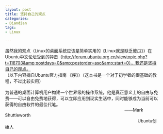 ```yaml
---
layout: post
title: 坚持自己的观点
categories:
- Diandian
tags:
- Linux

---
```

虽然我的观点（Linux的桌面系统应该是简单实用的《Linux就是缺乏傻瓜》）在Ubuntu中文论坛受到的抨击（http://forum.ubuntu.org.cn/viewtopic.php?t=118703&amp;postdays=0&amp;postorder=asc&amp;start=0），我还是坚持自己的观点。
<br />（以下内容摘自Ubuntu官方指南 《序》）（这本书是一个对于初学者的很基础的教程，不过比较实用）
<br />
<br />为普通的桌面计算机用户构建一个世界级的操作系统，他是真正意义上的自由与免费——可以自由免费地获得，可以立即应用到现实生活中，同时能够成为当前可以获得的自由软件的最佳代笔。
<br />&nbsp;&nbsp;&nbsp;&nbsp;&nbsp;&nbsp;&nbsp;&nbsp;&nbsp;&nbsp;&nbsp;&nbsp;&nbsp;&nbsp;&nbsp;&nbsp;&nbsp;&nbsp;&nbsp;&nbsp;&nbsp;&nbsp;&nbsp;&nbsp;&nbsp;&nbsp;&nbsp;&nbsp;&nbsp;&nbsp;&nbsp;&nbsp;&nbsp;&nbsp;&nbsp;&nbsp;&nbsp;&nbsp;&nbsp;&nbsp;&nbsp;&nbsp;&nbsp;&nbsp;&nbsp;&nbsp;&nbsp;&nbsp;&nbsp;&nbsp;&nbsp;&nbsp;&nbsp;&nbsp;&nbsp;&nbsp;&nbsp;&nbsp;&nbsp;&nbsp;&nbsp;&nbsp;&nbsp;&nbsp;&nbsp;&nbsp;&nbsp;&nbsp;&nbsp;&nbsp;&nbsp;&nbsp;&nbsp;&nbsp;&nbsp;&nbsp;&nbsp;&nbsp;&nbsp;&nbsp;&nbsp;&nbsp;&nbsp;&nbsp;&nbsp;&nbsp;&nbsp;&nbsp;&nbsp;&nbsp;&nbsp;&nbsp;&nbsp;&nbsp;&nbsp;&nbsp;&nbsp;&nbsp;&nbsp; ——Mark Shuttleworth
<br />&nbsp;&nbsp;&nbsp;&nbsp;&nbsp;&nbsp;&nbsp;&nbsp;&nbsp;&nbsp;&nbsp;&nbsp;&nbsp;&nbsp;&nbsp;&nbsp;&nbsp;&nbsp;&nbsp;&nbsp;&nbsp;&nbsp;&nbsp;&nbsp;&nbsp;&nbsp;&nbsp;&nbsp;&nbsp;&nbsp;&nbsp;&nbsp;&nbsp;&nbsp;&nbsp;&nbsp;&nbsp;&nbsp;&nbsp;&nbsp;&nbsp;&nbsp;&nbsp;&nbsp;&nbsp;&nbsp;&nbsp;&nbsp;&nbsp;&nbsp;&nbsp;&nbsp;&nbsp;&nbsp;&nbsp;&nbsp;&nbsp;&nbsp;&nbsp;&nbsp;&nbsp;&nbsp;&nbsp;&nbsp;&nbsp;&nbsp;&nbsp;&nbsp;&nbsp;&nbsp;&nbsp;&nbsp;&nbsp;&nbsp;&nbsp;&nbsp;&nbsp;&nbsp;&nbsp;&nbsp;&nbsp;&nbsp;&nbsp;&nbsp;&nbsp;&nbsp;&nbsp;&nbsp;&nbsp;&nbsp;&nbsp;&nbsp;&nbsp;&nbsp;&nbsp;&nbsp;&nbsp;&nbsp;&nbsp;&nbsp;&nbsp;&nbsp;&nbsp;&nbsp;&nbsp;&nbsp;&nbsp;&nbsp;&nbsp;&nbsp; Ubuntu创始人